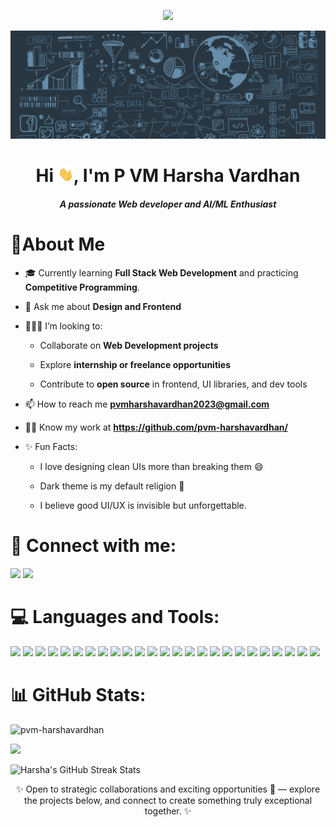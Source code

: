 <p align='center'><img  src="https://readme-typing-svg.herokuapp.com?duration=5000&center=true&vCenter=true&width=800&height=30&lines=Welcome+to+my+Github+Account..." /></p>

<p><img src="banner.png"> </p>

<h1 align="center">Hi <img src="https://raw.githubusercontent.com/ABSphreak/ABSphreak/master/gifs/Hi.gif" width="25">, I'm P VM Harsha Vardhan </h1>

<h5 align="center">A passionate Web developer and AI/ML Enthusiast</h5>

# 🤵About Me

- 🎓 Currently learning **Full Stack Web Development** and practicing **Competitive Programming**.

- 💬 Ask me about **Design and Frontend**

- 🧑‍🤝‍🧑 I’m looking to:

    - Collaborate on **Web Development projects**

    - Explore **internship or freelance opportunities**
    
    - Contribute to **open source** in frontend, UI libraries, and dev tools

- 📫 How to reach me **pvmharshavardhan2023@gmail.com**

- 👨‍💻 Know my work at **https://github.com/pvm-harshavardhan/**

- ✨ Fun Facts:

    - I love designing clean UIs more than breaking them 😄

    - Dark theme is my default religion 🖤

    - I believe good UI/UX is invisible but unforgettable.

# 🤝 Connect with me:

<p>
<a href="https://linkedin.com/in/pvmharsha-vardhan" target="_blank" style="text-decoration: none;"><img src="https://img.shields.io/badge/LinkedIn-0a66c2?style=for-the-badge&logo=linkedin&logoColor=white" /></a>
<a href="https://x.com/pvm_harsha" target="_blank" style="text-decoration: none;"><img src="https://img.shields.io/badge/X-181717?style=for-the-badge&logo=x&logoColor=white" /></a>
</p>


# 💻 Languages and Tools:
<p>

  <!-- Programming Languages -->
  <img src="https://img.shields.io/badge/C-00599C?style=for-the-badge&logo=c&logoColor=white"/>
  <img src="https://img.shields.io/badge/C++-00599C?style=for-the-badge&logo=c%2B%2B&logoColor=white"/>
  <img src="https://img.shields.io/badge/JAVA-ED8B00?style=for-the-badge&logo=java&logoColor=white"/>
  <img src="https://img.shields.io/badge/PYTHON-FFD43B?style=for-the-badge&logo=python&logoColor=blue"/>

  <!-- Databases -->
  <img src="https://img.shields.io/badge/MYSQL-4479A1?style=for-the-badge&logo=mysql&logoColor=white"/>
  <img src="https://img.shields.io/badge/ORACLE_SQL-F00000?style=for-the-badge&logo=oracle&logoColor=white"/>

  <!-- Web Development -->
  <img src="https://img.shields.io/badge/HTML5-E34F26?style=for-the-badge&logo=html5&logoColor=white"/>
  <img src="https://img.shields.io/badge/CSS3-1572B6?style=for-the-badge&logo=css3&logoColor=white"/>
  <img src="https://img.shields.io/badge/JAVASCRIPT-F7DF1E?style=for-the-badge&logo=javascript&logoColor=black"/>
  <img src="https://img.shields.io/badge/REACT-61DAFB?style=for-the-badge&logo=react&logoColor=black"/>
  <img src="https://img.shields.io/badge/BOOTSTRAP-7952B3?style=for-the-badge&logo=bootstrap&logoColor=white"/>
  <img src="https://img.shields.io/badge/TAILWIND-06B6D4?style=for-the-badge&logo=tailwind-css&logoColor=white"/>
  <img src="https://img.shields.io/badge/Node.js-339933?style=for-the-badge&logo=node.js&logoColor=white"/>

  <!-- Tools & Platforms -->
  <img src="https://img.shields.io/badge/GIT-F05032?style=for-the-badge&logo=git&logoColor=white"/>
  <img src="https://img.shields.io/badge/GITHUB-181717?style=for-the-badge&logo=github&logoColor=white"/>
  <img src="https://img.shields.io/badge/POSTMAN-FF6C37?style=for-the-badge&logo=postman&logoColor=white"/>
  <img src="https://img.shields.io/badge/VSCODE-007ACC?style=for-the-badge&logo=visual-studio-code&logoColor=white"/>
  <img src="https://img.shields.io/badge/JUPYTER-F37626?style=for-the-badge&logo=jupyter&logoColor=white"/>
  <img src="https://img.shields.io/badge/GOOGLE COLAB-F9AB00?style=for-the-badge&logo=google-colab&logoColor=black"/>
  <img src="https://img.shields.io/badge/MICROSOFT_OFFICE-D83B01?style=for-the-badge&logo=microsoft-office&logoColor=white"/>

  <!-- Python Libraries -->
  <img src="https://img.shields.io/badge/NUMPY-013243?style=for-the-badge&logo=numpy&logoColor=white"/>
  <img src="https://img.shields.io/badge/PANDAS-150458?style=for-the-badge&logo=pandas&logoColor=white"/>
  <img src="https://img.shields.io/badge/MATPLOTLIB-e8e8e8?style=for-the-badge&logo=matplotlib&logoColor=black"/>
  <img src="https://img.shields.io/badge/SCIKIT_LEARN-F7931E?style=for-the-badge&logo=scikit-learn&logoColor=white"/>
  <img src="https://img.shields.io/badge/KERAS-D00000?style=for-the-badge&logo=keras&logoColor=white"/>

</p>

# 📊 GitHub Stats:
<p><img src="https://github-readme-stats.vercel.app/api/top-langs?username=pvm-harshavardhan&show_icons=true&locale=en&bg_color=000000&layout=compact&theme=dark&title_color=79ff97&text_color=FFFFFF"alt="pvm-harshavardhan"/></p>
<p><img src="https://github-readme-stats.vercel.app/api?username=pvm-harshavardhan&bg_color=000000&theme=dark&title_color=79ff97&include_all_commits=true&text_color=FFFFFF&line&show_icons=true&locale=en&layout=compact&count_private=true"></p>
<p><img src="https://github-readme-streak-stats.herokuapp.com?user=pvm-harshavardhan&theme=dark&background=000000"alt="Harsha's GitHub Streak Stats" /></p>

<p align="center">✨ Open to strategic collaborations and exciting opportunities  🚀 — explore the projects below, and connect to create something truly exceptional together. ✨</p>
